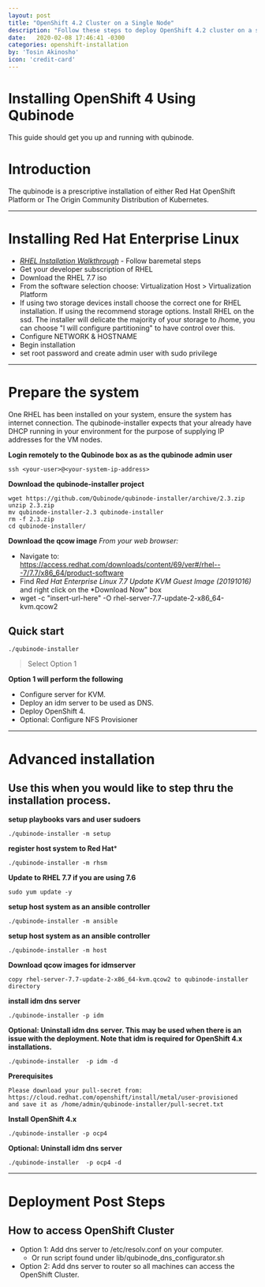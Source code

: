 ```yaml
---
layout: post
title: "OpenShift 4.2 Cluster on a Single Node"
description: "Follow these steps to deploy OpenShift 4.2 cluster on a single node. This deploys 3 masters and 3 computes."
date:   2020-02-08 17:46:41 -0300
categories: openshift-installation
by: 'Tosin Akinosho'
icon: 'credit-card'
---
```

# Installing OpenShift 4 Using Qubinode

This guide should get you up and running with qubinode.

# Introduction

The qubinode is a prescriptive installation of either Red Hat OpenShift Platform or The Origin Community Distribution of Kubernetes.

---
# Installing Red Hat Enterprise Linux

* *[RHEL Installation Walkthrough](https://developers.redhat.com/products/rhel/hello-world#fndtn-rhel)* - Follow baremetal steps
* Get your developer subscription of RHEL
* Download the RHEL 7.7 iso
* From the software selection choose: Virtualization Host > Virtualization Platform
* If using two storage devices install choose the correct one for RHEL installation. If using the recommend storage options. Install RHEL on the ssd. The installer will delicate the majority of your storage to /home, you can choose "I will configure partitioning" to have control over this.
* Configure NETWORK & HOSTNAME
* Begin installation
* set root password and create admin user with sudo privilege

---
# Prepare the system

One RHEL has been installed on your system, ensure the system has internet connection. The qubinode-installer expects that your already have DHCP running in your environment for the purpose of supplying IP addresses for the VM nodes.

**Login remotely to the Qubinode box as  as the qubinode admin user**

```
ssh <your-user>@<your-system-ip-address>
```

**Download the qubinode-installer project**
```
wget https://github.com/Qubinode/qubinode-installer/archive/2.3.zip
unzip 2.3.zip
mv qubinode-installer-2.3 qubinode-installer
rm -f 2.3.zip
cd qubinode-installer/
```

**Download the qcow image**
*From your web browser:*
* Navigate to: https://access.redhat.com/downloads/content/69/ver#/rhel---7/7.7/x86_64/product-software
* Find *Red Hat Enterprise Linux 7.7 Update KVM Guest Image (20191016)* and right click on the *Download Now" box
* wget -c "insert-url-here" -O rhel-server-7.7-update-2-x86_64-kvm.qcow2


## Quick start
```
./qubinode-installer
```
> Select Option 1

**Option 1  will perform the following**
* Configure server for KVM.
* Deploy an idm server to be used as DNS.
* Deploy OpenShift 4.
* Optional: Configure NFS Provisioner

---
# Advanced installation

## Use this when you would like to step thru the installation process.
**setup playbooks vars and user sudoers**  
```
./qubinode-installer -m setup
```

**register host system to Red Hat***  
```
./qubinode-installer -m rhsm
```
**Update to RHEL 7.7 if you are using 7.6**
```
sudo yum update -y
```

**setup host system as an ansible controller**
```
./qubinode-installer -m ansible
```

**setup host system as an ansible controller**
```
./qubinode-installer -m host
```

**Download qcow images for idmserver**
```
copy rhel-server-7.7-update-2-x86_64-kvm.qcow2 to qubinode-installer directory
```

**install idm dns server**
```
./qubinode-installer -p idm
```

**Optional: Uninstall idm dns server. This may be used when there is an issue with the deployment. Note that idm is required for OpenShift 4.x installations.**
```
./qubinode-installer  -p idm -d
```

**Prerequisites**
```
Please download your pull-secret from:
https://cloud.redhat.com/openshift/install/metal/user-provisioned
and save it as /home/admin/qubinode-installer/pull-secret.txt
```

**Install OpenShift 4.x**
```
./qubinode-installer -p ocp4
```

**Optional: Uninstall idm dns server**
```
./qubinode-installer  -p ocp4 -d
```
---
# Deployment Post Steps

## How to access OpenShift Cluster
* Option 1: Add dns server to /etc/resolv.conf on your computer.
  - Or run script found under lib/qubinode_dns_configurator.sh
* Option 2: Add dns server to router so all machines can access the OpenShift Cluster.
